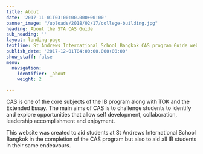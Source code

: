 ```yaml
---
title: About
date: '2017-11-01T03:00:00.000+00:00'
banner_image: "/uploads/2018/02/17/college-building.jpg"
heading: About the STA CAS Guide
sub_heading: ''
layout: landing-page
textline: St Andrews International School Bangkok CAS program Guide website
publish_date: '2017-12-01T04:00:00.000+00:00'
show_staff: false
menu:
  navigation:
    identifier: _about
    weight: 2

---
```

CAS is one of the core subjects of the IB program along with TOK and the Extended Essay. The main aims of CAS is to challenge students to identify and explore opportunities that allow self development, collaboration, leadership accomplishment and enjoyment.

This website was created to aid students at St Andrews International School Bangkok in the completion of the CAS program but also to aid all IB students in their same endeavours.